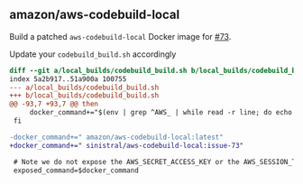 ## amazon/aws-codebuild-local

Build a patched `aws-codebuild-local` Docker image for [#73].

Update your `codebuild_build.sh` accordingly

```diff
diff --git a/local_builds/codebuild_build.sh b/local_builds/codebuild_build.sh
index 5a2b917..51a900a 100755
--- a/local_builds/codebuild_build.sh
+++ b/local_builds/codebuild_build.sh
@@ -93,7 +93,7 @@ then
     docker_command+="$(env | grep ^AWS_ | while read -r line; do echo " -e \"$line\""; done )"
 fi

-docker_command+=" amazon/aws-codebuild-local:latest"
+docker_command+=" sinistral/aws-codebuild-local:issue-73"

 # Note we do not expose the AWS_SECRET_ACCESS_KEY or the AWS_SESSION_TOKEN
 exposed_command=$docker_command
 ```

[#73]: https://github.com/aws/aws-codebuild-docker-images/issues/73
